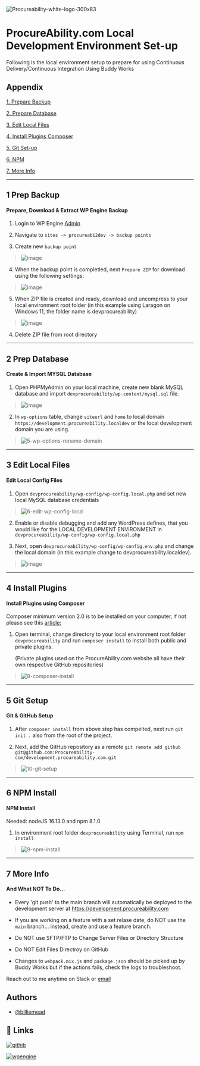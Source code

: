 ![Procureability-white-logo-300x83](https://user-images.githubusercontent.com/8992422/197682949-ada3ee4e-f4c8-4f3b-a2ec-9b0f3efe4d63.png)

# ProcureAbility.com Local Development Environment Set-up

Following is the local environment setup to prepare for using Continuous Delivery/Continuous Integration Using Buddy Works

## Appendix

[1. Prepare Backup](#1-prep-backup)

[2. Prepare Database](#2-prep-database)

[3. Edit Local Files](#3-edit-local-files)

[4. Install Plugins Composer](#4-install-plugins)

[5. Git Set-up](#5-git-setup)

[6. NPM](#6-npm-install)

[7. More Info](#7-more-info)

- - - -

## 1 Prep Backup ##

#### Prepare, Download & Extract WP Engine Backup ####

1. Login to WP Engine [Admin](https://identity.wpengine.com/)

2. Navigate to `sites -> procureabi2dev -> backup points`

3. Create new `backup point`

> ![image](https://user-images.githubusercontent.com/8992422/197681086-a2dcb8c0-19df-4454-bf62-089e8acf46c6.png)

4. When the backup point is completled, next `Prepare ZIP` for download using the following settings:

> ![image](https://user-images.githubusercontent.com/8992422/197683496-b194428a-3b71-42b5-b4cc-5628b2247d06.png)
 
5. When ZIP file is created and ready, download and uncompress to your local environment root folder (in this example using Laragon on Windows 11, the folder name is devprocureability)

> ![image](https://user-images.githubusercontent.com/8992422/197684149-4c1f8ce4-df21-4e96-bf8d-07e54cf11e55.png)

4. Delete ZIP file from root directory

- - - -

## 2 Prep Database ##

#### Create & Import MYSQL Database ####

1. Open PHPMyAdmin on your local machine, create new blank MySQL database and import `devprocureability/wp-content/mysql.sql` file.

> ![image](https://user-images.githubusercontent.com/8992422/197685034-5ba872df-ec04-4484-a669-37d0ac636f82.png)

2. In `wp-options` table, change `siteurl` and `home` to local domain `https://development.procureability.localdev` or the local development domain you are using.

> ![5-wp-options-rename-domain](https://user-images.githubusercontent.com/8992422/197685711-9bcd8ee6-c35c-432b-a2ea-7e76d8bd3222.png)

- - - -

## 3 Edit Local Files ##

#### Edit Local Config Files ####

1. Open `devprocureability/wp-config/wp-config.local.php` and set new local MySQL database credentials

> ![6-edit-wp-config-local](https://user-images.githubusercontent.com/8992422/197686031-d1913490-9e86-408f-8af0-314035386ea3.png)

2. Enable or disable debugging and add any WordPress defines, that you would like for the LOCAL DEVELOPMENT ENVIRONMENT in `devprocureability/wp-config/wp-config.local.php`

3. Next, open `devprocureability/wp-config/wp-config.env.php` and change the local domain (in this example change to devprocureability.localdev).

> ![image](https://user-images.githubusercontent.com/8992422/197695109-056524e8-1777-4dac-9163-6dc918317b75.png)

- - - -

## 4 Install Plugins ##

#### Install Plugins using Composer ####

Composer minimum version 2.0 is to be installed on your computer, if not please see this [article:](https://www.geeksforgeeks.org/how-to-install-php-composer-on-windows/)

1. Open terminal, change directory to your local environment root folder `devprocureability` and run `composer install` to install both public and private plugins.

    (Private plugins used on the ProcureAbility.com website all have their own respective GitHub repositories)

> ![8-composer-install](https://user-images.githubusercontent.com/8992422/197696959-1beb3f19-c690-44ca-b3c8-2b8332e919f9.png)

- - - -

## 5 Git Setup ##

#### Git & GitHub Setup ####

1. After `composer install` from above step has compelted, next run `git init .` also from the root of the project. 

2. Next, add the GitHub repository as a remote `git remote add github git@github.com:ProcureAbility-com/development.procureability.com.git`

> ![10-git-setup](https://user-images.githubusercontent.com/8992422/197702297-1c6bab62-67b0-4ddd-bf3a-3d58460d9240.png)

- - - -

## 6 NPM Install ##

#### NPM Install ####

Needed: nodeJS 16.13.0 and npm 8.1.0

1. In environment root folder `devprocureability` using Terminal, run `npm install`

> ![9-npm-install](https://user-images.githubusercontent.com/8992422/197702798-6307e0f0-9746-4e78-a9a0-ca2d19b34e56.png)

- - - -

## 7 More Info ##

#### And What NOT To Do... #### 

* Every 'git push' to the main branch will automatically be deployed to the development server at https://development.procureability.com

* If you are working on a feature with a set relase date, do NOT use the `main` branch... instead, create and use a feature branch.

* Do NOT use SFTP/FTP to Change Server Files or Directory Structure

* Do NOT Edit Files Directroy on GitHub

* Changes to `webpack.mix.js` and `package.json` should be picked up by Buddy Works but if the actions fails, check the logs to troubleshoot. 

Reach out to me anytime on Slack or [email](mailto:billie@billiemead.com)


## Authors

- [@billiemead](https://www.github.com/billiemead)


## 🔗 Links

[![githib](https://img.shields.io/badge/github-000?style=for-the-badge&logo=github&logoColor=white)](https://github.com/ProcureAbility-com/development.procureability.com/)

[![wpengine](https://img.shields.io/badge/wpengine-0ECAD4?style=for-the-badge&logo=wpengine&logoColor=white)](https://wpengine.com/)
